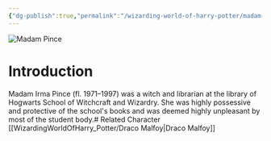 ```yaml
---
{"dg-publish":true,"permalink":"/wizarding-world-of-harry-potter/madam-pince/","dgPassFrontmatter":true}
---
```


![Madam Pince](http://rxbg5ysja.bkt.gdipper.com/Madam_Pince.png)
# Introduction
Madam Irma Pince (fl. 1971–1997) was a witch and librarian at the library of Hogwarts School of Witchcraft and Wizardry. She was highly possessive and protective of the school's books and was deemed highly unpleasant by most of the student body.# Related Character
[[WizardingWorldOfHarry_Potter/Draco Malfoy\|Draco Malfoy]]

